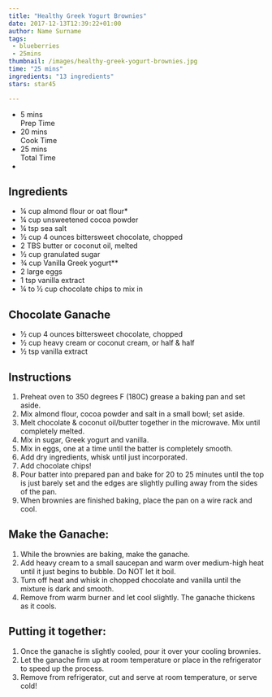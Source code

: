 ```yaml
---
title: "Healthy Greek Yogurt Brownies"
date: 2017-12-13T12:39:22+01:00
author: Name Surname
tags:
 - blueberries
 - 25mins
thumbnail: /images/healthy-greek-yogurt-brownies.jpg
time: "25 mins"
ingredients: "13 ingredients"
stars: star45

---
```


<div class="cookingSummary">
<ul class="cookingSummary">
	<li>5 mins<br>Prep Time</li>
	<li>20 mins<br>Cook Time</li>
	<li>25 mins<br>Total Time</li>
	<li style="padding-top: 10px"><div class="star45"></div></li>
</div>


## Ingredients
-	¼ cup almond flour or oat flour*
-	¼ cup unsweetened cocoa powder
-	¼ tsp sea salt
-	½ cup 4 ounces bittersweet chocolate, chopped
-	2 TBS butter or coconut oil, melted
-	½ cup granulated sugar
-	¾ cup Vanilla Greek yogurt**
-	2 large eggs
-	1 tsp vanilla extract
-	¼ to ½ cup chocolate chips to mix in

## Chocolate Ganache
-	½ cup 4 ounces bittersweet chocolate, chopped
-	½ cup heavy cream or coconut cream, or half & half
-	½ tsp vanilla extract


## Instructions
1. Preheat oven to 350 degrees F (180C) grease a baking pan and set aside.
2. Mix almond flour, cocoa powder and salt in a small bowl; set aside.
3. Melt chocolate & coconut oil/butter together in the microwave. Mix until completely melted.
4. Mix in sugar, Greek yogurt and vanilla.
5. Mix in eggs, one at a time until the batter is completely smooth.
6. Add dry ingredients, whisk until just incorporated.
7. Add chocolate chips!
8. Pour batter into prepared pan and bake for 20 to 25 minutes until the top is just barely set and the edges are slightly pulling away from the sides of the pan.
9. When brownies are finished baking, place the pan on a wire rack and cool.

## Make the Ganache:
1. While the brownies are baking, make the ganache.
2. Add heavy cream to a small saucepan and warm over medium-high heat until it just begins to bubble. Do NOT let it boil.
3. Turn off heat and whisk in chopped chocolate and vanilla until the mixture is dark and smooth.
4. Remove from warm burner and let cool slightly. The ganache thickens as it cools.

## Putting it together:
1. Once the ganache is slightly cooled, pour it over your cooling brownies.
2. Let the ganache firm up at room temperature or place in the refrigerator to speed up the process.
3. Remove from refrigerator, cut and serve at room temperature, or serve cold!



